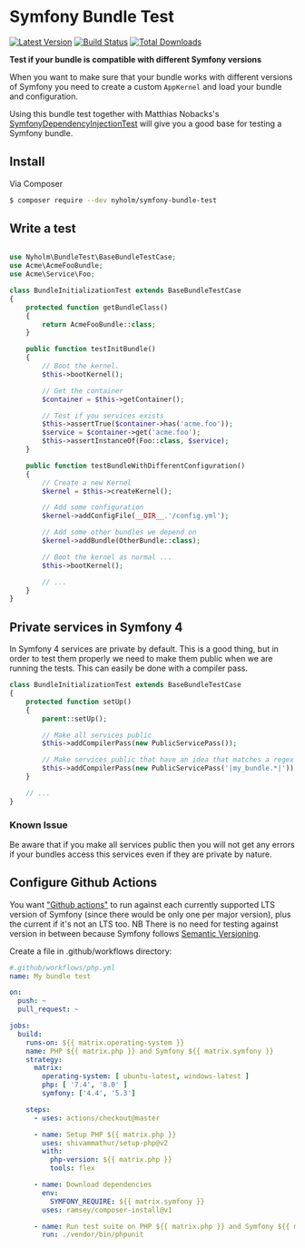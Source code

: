 # Symfony Bundle Test

[![Latest Version](https://img.shields.io/github/release/Nyholm/symfony-bundle-test.svg?style=flat-square)](https://github.com/Nyholm/symfony-bundle-test/releases)
[![Build Status](https://img.shields.io/travis/SymfonyTest/symfony-bundle-test/master.svg?style=flat-square)](https://travis-ci.org/SymfonyTest/symfony-bundle-test)
[![Total Downloads](https://img.shields.io/packagist/dt/nyholm/symfony-bundle-test.svg?style=flat-square)](https://packagist.org/packages/nyholm/symfony-bundle-test)

**Test if your bundle is compatible with different Symfony versions**

When you want to make sure that your bundle works with different versions of Symfony
you need to create a custom `AppKernel` and load your bundle and configuration.

Using this bundle test together with Matthias Nobacks's
[SymfonyDependencyInjectionTest](https://github.com/SymfonyTest/SymfonyDependencyInjectionTest)
will give you a good base for testing a Symfony bundle.

## Install

Via Composer

``` bash
$ composer require --dev nyholm/symfony-bundle-test
```

## Write a test

```php

use Nyholm\BundleTest\BaseBundleTestCase;
use Acme\AcmeFooBundle;
use Acme\Service\Foo;

class BundleInitializationTest extends BaseBundleTestCase
{
    protected function getBundleClass()
    {
        return AcmeFooBundle::class;
    }

    public function testInitBundle()
    {
        // Boot the kernel.
        $this->bootKernel();

        // Get the container
        $container = $this->getContainer();

        // Test if you services exists
        $this->assertTrue($container->has('acme.foo'));
        $service = $container->get('acme.foo');
        $this->assertInstanceOf(Foo::class, $service);
    }

    public function testBundleWithDifferentConfiguration()
    {
        // Create a new Kernel
        $kernel = $this->createKernel();

        // Add some configuration
        $kernel->addConfigFile(__DIR__.'/config.yml');

        // Add some other bundles we depend on
        $kernel->addBundle(OtherBundle::class);

        // Boot the kernel as normal ...
        $this->bootKernel();

        // ...
    }
}

```

## Private services in Symfony 4

In Symfony 4 services are private by default. This is a good thing, but in order to test them properly we need to make
them public when we are running the tests. This can easily be done with a compiler pass.

```php
class BundleInitializationTest extends BaseBundleTestCase
{
    protected function setUp()
    {
        parent::setUp();

        // Make all services public
        $this->addCompilerPass(new PublicServicePass());

        // Make services public that have an idea that matches a regex
        $this->addCompilerPass(new PublicServicePass('|my_bundle.*|'));
    }

    // ...
}
```

### Known Issue

Be aware that if you make all services public then you will not get any errors if your bundles access this services even if they are private by nature.

## Configure Github Actions

You want ["Github actions"](https://docs.github.com/en/actions) to run against each currently supported LTS version of Symfony (since there would be only one per major version), plus the current if it's not an LTS too. NB There is no need for testing against version in between because Symfony follows [Semantic Versioning](http://semver.org/spec/v2.0.0.html).

Create a file in .github/workflows directory:
```yaml
#.github/workflows/php.yml
name: My bundle test

on:
  push: ~
  pull_request: ~

jobs:
  build:
    runs-on: ${{ matrix.operating-system }}
    name: PHP ${{ matrix.php }} and Symfony ${{ matrix.symfony }}
    strategy:
      matrix:
        operating-system: [ ubuntu-latest, windows-latest ]
        php: [ '7.4', '8.0' ]
        symfony: ['4.4', '5.3']

    steps:
      - uses: actions/checkout@master

      - name: Setup PHP ${{ matrix.php }}
        uses: shivammathur/setup-php@v2
        with:
          php-version: ${{ matrix.php }}
          tools: flex

      - name: Download dependencies
        env:
          SYMFONY_REQUIRE: ${{ matrix.symfony }}
        uses: ramsey/composer-install@v1

      - name: Run test suite on PHP ${{ matrix.php }} and Symfony ${{ matrix.symfony }}
        run: ./vendor/bin/phpunit
```
